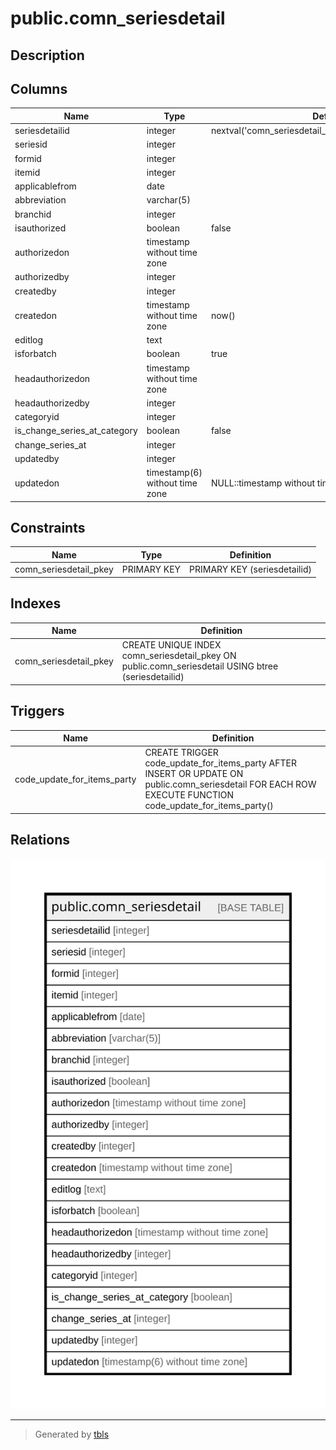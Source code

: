 # public.comn_seriesdetail

## Description

## Columns

| Name | Type | Default | Nullable | Children | Parents | Comment |
| ---- | ---- | ------- | -------- | -------- | ------- | ------- |
| seriesdetailid | integer | nextval('comn_seriesdetail_seriesdetailid_seq'::regclass) | false |  |  |  |
| seriesid | integer |  | true |  |  |  |
| formid | integer |  | true |  |  |  |
| itemid | integer |  | true |  |  |  |
| applicablefrom | date |  | true |  |  |  |
| abbreviation | varchar(5) |  | true |  |  |  |
| branchid | integer |  | true |  |  |  |
| isauthorized | boolean | false | false |  |  |  |
| authorizedon | timestamp without time zone |  | true |  |  |  |
| authorizedby | integer |  | true |  |  |  |
| createdby | integer |  | true |  |  |  |
| createdon | timestamp without time zone | now() | true |  |  |  |
| editlog | text |  | true |  |  |  |
| isforbatch | boolean | true | true |  |  |  |
| headauthorizedon | timestamp without time zone |  | true |  |  |  |
| headauthorizedby | integer |  | true |  |  |  |
| categoryid | integer |  | true |  |  |  |
| is_change_series_at_category | boolean | false | true |  |  |  |
| change_series_at | integer |  | true |  |  |  |
| updatedby | integer |  | true |  |  |  |
| updatedon | timestamp(6) without time zone | NULL::timestamp without time zone | true |  |  |  |

## Constraints

| Name | Type | Definition |
| ---- | ---- | ---------- |
| comn_seriesdetail_pkey | PRIMARY KEY | PRIMARY KEY (seriesdetailid) |

## Indexes

| Name | Definition |
| ---- | ---------- |
| comn_seriesdetail_pkey | CREATE UNIQUE INDEX comn_seriesdetail_pkey ON public.comn_seriesdetail USING btree (seriesdetailid) |

## Triggers

| Name | Definition |
| ---- | ---------- |
| code_update_for_items_party | CREATE TRIGGER code_update_for_items_party AFTER INSERT OR UPDATE ON public.comn_seriesdetail FOR EACH ROW EXECUTE FUNCTION code_update_for_items_party() |

## Relations

![er](public.comn_seriesdetail.svg)

---

> Generated by [tbls](https://github.com/k1LoW/tbls)
